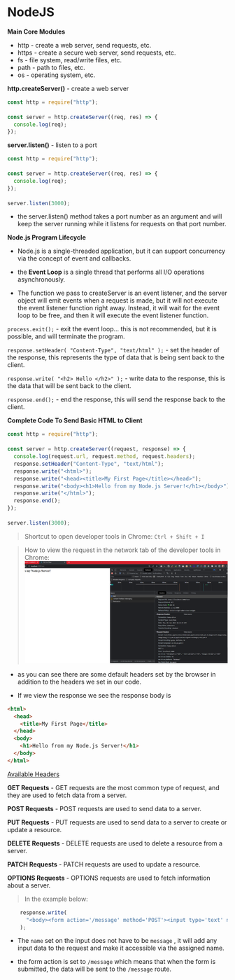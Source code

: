 # NodeJS

**Main Core Modules**

- http - create a web server, send requests, etc.
- https - create a secure web server, send requests, etc.
- fs - file system, read/write files, etc.
- path - path to files, etc.
- os - operating system, etc.

**http.createServer()** - create a web server

```js
const http = require("http");

const server = http.createServer((req, res) => {
  console.log(req);
});
```

**server.listen()** - listen to a port

```js
const http = require("http");

const server = http.createServer((req, res) => {
  console.log(req);
});

server.listen(3000);
```

- the server.listen() method takes a port number as an argument and will keep the server running while it listens for requests on that port number.

**Node.js Program Lifecycle**

- Node.js is a single-threaded application, but it can support concurrency via the concept of event and callbacks.

- the **Event Loop** is a single thread that performs all I/O operations asynchronously.

- The function we pass to createServer is an event listener, and the server object will emit events when a request is made, but it will not execute the event listener function right away. Instead, it will wait for the event loop to be free, and then it will execute the event listener function.

`process.exit();` - exit the event loop... this is not recommended, but it is possible, and will terminate the program.

`response.setHeader( "Content-Type", "text/html" );` - set the header of the response, this represents the type of data that is being sent back to the client.

`response.write( "<h2> Hello </h2>" );` - write data to the response, this is the data that will be sent back to the client.

`response.end();` - end the response, this will send the response back to the client.

**Complete Code To Send Basic HTML to Client**

```js
const http = require("http");

const server = http.createServer((request, response) => {
  console.log(request.url, request.method, request.headers);
  response.setHeader("Content-Type", "text/html");
  response.write("<html>");
  response.write("<head><title>My First Page</title></head>");
  response.write("<body><h1>Hello from my Node.js Server!</h1></body>");
  response.write("</html>");
  response.end();
});

server.listen(3000);
```

> Shortcut to open developer tools in Chrome: `Ctrl + Shift + I`

> How to view the request in the network tab of the developer tools in Chrome:
> ![developer tools network tab](./0-images/2023-06-01-12-24-14.png)

- as you can see there are some default headers set by the browser in addition to the headers we set in our code.

- If we view the response we see the response body is

```html
<html>
  <head>
    <title>My First Page</title>
  </head>
  <body>
    <h1>Hello from my Node.js Server!</h1>
  </body>
</html>
```

[Available Headers](https://developer.mozilla.org/en-US/docs/Web/HTTP/Headers)

**GET Requests** - GET requests are the most common type of request, and they are used to fetch data from a server.

**POST Requests** - POST requests are used to send data to a server.

**PUT Requests** - PUT requests are used to send data to a server to create or update a resource.

**DELETE Requests** - DELETE requests are used to delete a resource from a server.

**PATCH Requests** - PATCH requests are used to update a resource.

**OPTIONS Requests** - OPTIONS requests are used to fetch information about a server.


> In the example below:

```js
    response.write(
      "<body><form action='/message' method='POST'><input type='text' name='message'></input><button type='submit></button></form></body>"
    );
```

- The `name` set on the input does not have to be `message` , it will add any input data to the request and make it accessible via the assigned name.

- the form action is set to `/message` which means that when the form is submitted, the data will be sent to the `/message` route.
